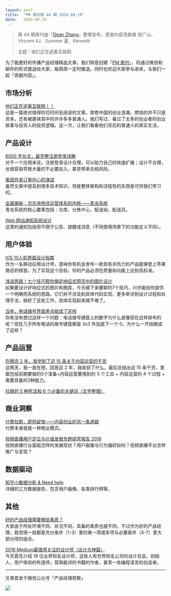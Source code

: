 ```yaml
---
layout: post
title:  "PM 周刊第 44 期 2016-09-19"
date:   2016-09-19
---
```


> 第 44 期周刊由「[Dean Zhang](http://pmweekly.com/contributors#dean)」整理发布，感谢内容贡献者 苑广山、Vincent 4J、Summer 夏、Kenneth   
> 
> 主题：他们正在逃离互联网

为了能更好的传播产品经理精品文章，我们特意创建「[PM 周刊](http://pmweekly.com/)」，将通过微信和邮件的形式推送给大家，每周周一定时推送。同时也欢迎大家参与进来，与我们一起「贡献内容」。 

## 市场分析

[他们正在逃离互联网！！](http://mp.weixin.qq.com/s?__biz=MjM5NjAyMzcyMA==&mid=2659991201&idx=1&sn=3a78589b26f1c6d7ac566f588e7a6f2c&chksm=bd9702668ae08b7043b6defb3db2f00e19a5aef22d24317418d1a5b437f6c5deb329cc2d86bb&scene=1&srcid=0918feiggx7xBqyAQNq1wOlf#rd)  
这是一篇绝对值得你花时间去阅读的文章。席卷中国的创业浪潮，燃烧的并不只是资本，还有被裹挟其中的许许多多普通人。我们写过、看过了太多的创业者的创业故事与投资人的投资逻辑。这一次，让我们看看他们背后的普通人的真实生活。     

## 产品设计

[6000 字长文，最完整注册登录详解](http://mp.weixin.qq.com/s?__biz=MjM5OTEwNjI2MA==&mid=2651732351&idx=1&sn=081cc548a35c0e3c5dde543b2cad4dd4&chksm=bd3a1ac48a4d93d207c0f87012b112d702e7a9964ca1c848217b860c95a0eca6c66837279781&scene=1&srcid=0918gD3ayASmh1GL66SVsbcb#rd)  
对于一个应用来说，注册登录设计合理，可以助力自己的快速扩展；设计不合理，也很容易导致大量的不必要投入，甚至带来合规风险。

[美团外卖订单中心的演进](https://zhuanlan.zhihu.com/p/22376382)  
虽然文章中提及到很多技术知识，但是整体架构和流程性的东西是可供我们学习的。  

[全面揭秘：京东快物流运营体系的内核——青龙系统](http://card.weibo.com/article/h5/s?from=groupmessage&isappinstalled=0#cid=1001593858858622766836)   
青龙系统的核心要素包括：仓库、分拣中心、配送站、配送员。   

[Web 网站通知系统设计](http://www.withink.net/webnotice/)  
这里的通知包括但不限于公告、提醒或消息（不同使用场景下的功能定义不同）。 

## 用户体验

[iOS 10人机界面设计指南](http://mp.weixin.qq.com/s?__biz=MjM5NjA3ODI3Ng==&mid=2649828685&idx=1&sn=b190048990d3ecb98684e40aa69f58ba&chksm=beeb3ae6899cb3f067c7224f48ddd0de082c92cf27d8244d1b92e466fb263f957014507984b0&scene=1&srcid=09182sEoVZ6gOoq0428qeEv0#rd)  
作为一名移动应用设计师，意味你有机会发布一款具有杀伤力的产品能够登上苹果商店的榜首。为了实现这个目标，你的产品必须在质量和功能上达到高标准。  

[浅谈思路！七个技巧帮你搞定响应式网页中的图片设计](http://mp.weixin.qq.com/s?__biz=MzIxMzM0OTYzMg==&mid=2247484582&idx=1&sn=1236a9fa81a5a11484fd909ea8de4853&scene=1&srcid=0918TUVyXBdMBQ0zU9MlCUuD#rd)  
如果要设计好响应式的图片和图库，今天接下来要聊的7个技巧，兴许能给你提供一个明确而系统的思路。它们并不涉及到具体代码实现，更多牵涉到设计过程和处理手法，做好了这些工作，具体实现起来就不难了。

[当年，电话拨号界面差点就成了这样](http://mp.weixin.qq.com/s?__biz=MzAwNjM0MzIzNA==&mid=2650319122&idx=1&sn=49145f97a9f6478ae075daf66e59f424&chksm=8302d63fb4755f29a017d2f75bbc39d132caebd092b7e2e9d9c871ced2c966c70138dae2cd1b&scene=1&srcid=09194oMilu5lxwTVUZRPWQi3#rd)  
你有没有想过这样一个问题：电话拨号键盘上的数字为什么是像现在这样排布的呢？现在几乎所有电话的拨号键盘都是 3x3 外加底下一个 0，为什么一开始做成了这样？

## 产品运营

[在腾讯 2 年，我学到了这 15 条关于内容运营的干货](http://mp.weixin.qq.com/s?__biz=MzAwMDA3ODc2NQ==&mid=2650447608&idx=1&sn=7c184b3532f066d83aa4433de57f3fd5&chksm=82e0583ab597d12cdf15143a797863ea19d92536c4c3b9995bb0c82f50d65a572aaea17183e2&scene=1&srcid=0918Gdej97hNfVIJBPS4MSyg#rd)  
这两天，我一直在想，回首这 2 年，我收获了什么。最后总结出这 15 条干货，里面包括前期要做的5个准备+内容运营要用到的 3 个工具 + 内容运营的 4 个过程 + 需要具备的3种能力。  

[社群的 5 种死法和 6 个必备的关键词（文字整理）](http://mp.weixin.qq.com/s?__biz=MjM5ODE1Mzk1NA==&mid=2651639370&idx=1&sn=75583b7d0be346dee1818588a3ea400c&chksm=bd3775c78a40fcd170a49768c56d36f9d9c900efce86b88a67eaee1bc917671caf2d2725ccf6&scene=1&srcid=0918oleUmv85KIjxrg0p6QXE#rd)  

## 商业洞察

[付费社群，即将绽放——内容创业的另一条道路](http://mp.weixin.qq.com/s?__biz=MjM5NTMyNDI1NA==&mid=2649979942&idx=1&sn=97f6f659ab60be7995458f0e724f8260&chksm=befd9417898a1d014648df0c951964834543e869a0b04cb517b39d19a8e8d651d15dff2e3918&scene=1&srcid=0919D3X3JJ7XQI8pqSbRgjFQ#rd)     
付费本身就是一种商业模式。

[视频直播用户定位与价值发掘专题研究报告 2016](http://mp.weixin.qq.com/s?__biz=MzAxMzc5NDAyMw==&mid=2650510124&idx=1&sn=dc1ff0969206305f7b571169dd1a7fa2&scene=1&srcid=0901tuzlnbFjElus8hDmhUTT#rd)     
视频直播行业面临怎样的发展现状？用户画像与行为偏好如何？视频直播平台怎样推广与变现？

## 数据驱动

[知乎小数据分析 & Need help](https://zhuanlan.zhihu.com/p/20828854)     
详细的三方数据报告，包含用户画像、各类排行榜等。  

## 其他

[好的产品经理需要哪些素质？](https://www.zhihu.com/question/19551165#answer-44090717)  
大家由于所处环境不同、状况不同，具备的素质也就不同，不过作为好的产品经理，我觉得一般都是充分条件（1-3）里的某一项或多项与必要条件（4-7）里大部分项的组合。

[2016 Medium最值得关注的设计师（设计大神篇）](http://mp.weixin.qq.com/s?__biz=MjM5NjA3ODI3Ng==&mid=2649828684&idx=1&sn=8013623050d67e323c1294b2481f8b44&chksm=beeb3ae7899cb3f12fc41eae339751ca467941ba1aabdc14bef936e3d101aa093bd01cb03d0f&scene=1&srcid=09173Cd2bgmUTKAegbYwGz2f#rd)  
今天首先介绍 18 位业界知名设计师，这些人有世界知名公司的设计总监，创始人，用户体验的布道师，耳熟能详的书籍的作者，甚至一些编程语言的创造者。    

---
文章首发于微信公众号「产品经理观察」   
  
![](http://com-4jplus-temp.qiniudn.com/pmweekly-weixin.jpg)   